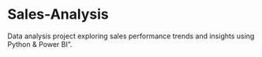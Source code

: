 # Sales-Analysis
Data analysis project exploring sales performance trends and insights using Python &amp; Power BI”.
